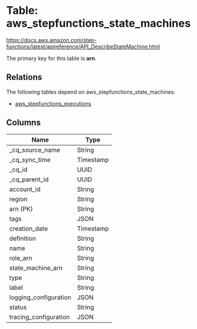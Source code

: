 # Table: aws_stepfunctions_state_machines

https://docs.aws.amazon.com/step-functions/latest/apireference/API_DescribeStateMachine.html

The primary key for this table is **arn**.

## Relations

The following tables depend on aws_stepfunctions_state_machines:
  - [aws_stepfunctions_executions](aws_stepfunctions_executions.md)

## Columns

| Name          | Type          |
| ------------- | ------------- |
|_cq_source_name|String|
|_cq_sync_time|Timestamp|
|_cq_id|UUID|
|_cq_parent_id|UUID|
|account_id|String|
|region|String|
|arn (PK)|String|
|tags|JSON|
|creation_date|Timestamp|
|definition|String|
|name|String|
|role_arn|String|
|state_machine_arn|String|
|type|String|
|label|String|
|logging_configuration|JSON|
|status|String|
|tracing_configuration|JSON|